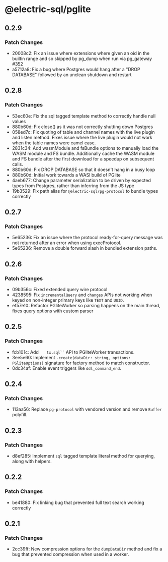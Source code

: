 # @electric-sql/pglite

## 0.2.9

### Patch Changes

- 20008c2: Fix an issue where extensions where given an oid in the builtin range and so skipped by pg_dump when run via pg_gateway #352
- a5712a8: Fix a bug where Postgres would hang after a "DROP DATABASE" followed by an unclean shutdown and restart

## 0.2.8

### Patch Changes

- 53ec60e: Fix the sql tagged template method to correctly handle null values
- 880b60d: Fix close() as it was not correctly shutting down Postgres
- 058ed7c: Fix quoting of table and channel names with the live plugin and listen method. Fixes issue where the live plugin would not work when the table names were camel case.
- 2831c34: Add wasmModule and fsBundle options to manually load the WASM module and FS bundle. Additionally cache the WASM module and FS bundle after the first download for a speedup on subsequent calls.
- 880b60d: Fix DROP DATABASE so that it doesn't hang in a busy loop
- 880b60d: Initial work towards a WASI build of PGlite
- 4aeb677: Change parameter serialization to be driven by expected types from Postgres, rather than inferring from the JS type
- 19b3529: Fix path alias for `@electric-sql/pg-protocol` to bundle types correctly

## 0.2.7

### Patch Changes

- 5e65236: Fix an issue where the protocol ready-for-query message was not returned after an error when using execProtocol.
- 5e65236: Remove a double forward slash in bundled extension paths.

## 0.2.6

### Patch Changes

- 09b356c: Fixed extended query wire protocol
- 4238595: Fix `incrementalQuery` and `changes` APIs not working when keyed on non-integer primary keys like `TEXT` and `UUID`.
- ef57e10: Refactor PGliteWorker so parsing happens on the main thread, fixes query options with custom parser

## 0.2.5

### Patch Changes

- fcb101c: Add `    tx.sql`` ` API to PGliteWorker transactions.
- 3ee5e60: Implement `.create(dataDir: string, options: PGliteOptions)` signature for factory method to match constructor.
- 0dc34af: Enable event triggers like `ddl_command_end`.

## 0.2.4

### Patch Changes

- 113aa56: Replace `pg-protocol` with vendored version and remove `Buffer` polyfill.

## 0.2.3

### Patch Changes

- d8ef285: Implement `sql` tagged template literal method for querying, along with helpers.

## 0.2.2

### Patch Changes

- be41880: Fix linking bug that prevented full text search working correctly

## 0.2.1

### Patch Changes

- 2cc39ff: New compression options for the `dumpDataDir` method and fix a bug that prevented compression when used in a worker.
